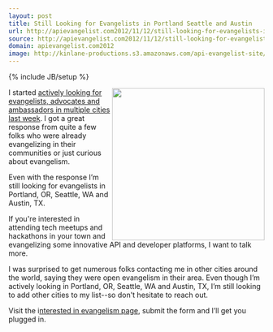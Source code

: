 ```yaml
---
layout: post
title: Still Looking for Evangelists in Portland Seattle and Austin
url: http://apievangelist.com2012/11/12/still-looking-for-evangelists-in-portland,-seattle-and-austin/
source: http://apievangelist.com2012/11/12/still-looking-for-evangelists-in-portland,-seattle-and-austin/
domain: apievangelist.com2012
image: http://kinlane-productions.s3.amazonaws.com/api-evangelist-site/blog/Interested-In-Evangelism.png
---
```

{% include JB/setup %}<p>
     <img src="https://s3.amazonaws.com/kinlane-productions/api-evangelist/Interested-In-Evangelism.png"  width="300" align="right" />
</p>
<p>
     I started <a title="actively looking for evangelists, advocates and ambassadors in multiple cities last week" href="/2012/11/03/evangelists-needed-in-new-york-chicago-boston-seattle-denver-austin-and-portland/">actively looking for evangelists, advocates and ambassadors in multiple cities last week</a>. I got a great response from quite a few folks who were already evangelizing in their communities or just curious about evangelism.
</p>
<p>
     Even with the response I’m still looking for evangelists in Portland, OR, Seattle, WA and Austin, TX.
</p>
<p>
     If you're interested in attending tech meetups and hackathons in your town and evangelizing some innovative API and developer platforms, I want to talk more.
</p>
<p>
     I was surprised to get numerous folks contacting me in other cities around the world, saying they were open evangelism in their area. Even though I’m actively looking in Portland, OR, Seattle, WA and Austin, TX, I’m still looking to add other cities to my list--so don't hesitate to reach out.
</p>
<p>
     Visit the i<a href="/interested_in_evangelism.php">nterested in evangelism page</a>, submit the form and I’ll get you plugged in.
</p>
